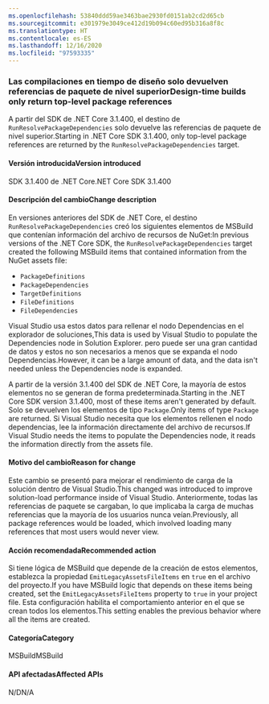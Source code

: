 ```yaml
---
ms.openlocfilehash: 53840ddd59ae3463bae2930fd0151ab2cd2d65cb
ms.sourcegitcommit: e301979e3049ce412d19b094c60ed95b316a8f8c
ms.translationtype: HT
ms.contentlocale: es-ES
ms.lasthandoff: 12/16/2020
ms.locfileid: "97593335"
---
```

### <a name="design-time-builds-only-return-top-level-package-references"></a><span data-ttu-id="e7899-101">Las compilaciones en tiempo de diseño solo devuelven referencias de paquete de nivel superior</span><span class="sxs-lookup"><span data-stu-id="e7899-101">Design-time builds only return top-level package references</span></span>

<span data-ttu-id="e7899-102">A partir del SDK de .NET Core 3.1.400, el destino de `RunResolvePackageDependencies` solo devuelve las referencias de paquete de nivel superior.</span><span class="sxs-lookup"><span data-stu-id="e7899-102">Starting in .NET Core SDK 3.1.400, only top-level package references are returned by the `RunResolvePackageDependencies` target.</span></span>

#### <a name="version-introduced"></a><span data-ttu-id="e7899-103">Versión introducida</span><span class="sxs-lookup"><span data-stu-id="e7899-103">Version introduced</span></span>

<span data-ttu-id="e7899-104">SDK 3.1.400 de .NET Core</span><span class="sxs-lookup"><span data-stu-id="e7899-104">.NET Core SDK 3.1.400</span></span>

#### <a name="change-description"></a><span data-ttu-id="e7899-105">Descripción del cambio</span><span class="sxs-lookup"><span data-stu-id="e7899-105">Change description</span></span>

<span data-ttu-id="e7899-106">En versiones anteriores del SDK de .NET Core, el destino `RunResolvePackageDependencies` creó los siguientes elementos de MSBuild que contenían información del archivo de recursos de NuGet:</span><span class="sxs-lookup"><span data-stu-id="e7899-106">In previous versions of the .NET Core SDK, the `RunResolvePackageDependencies` target created the following MSBuild items that contained information from the NuGet assets file:</span></span>

- `PackageDefinitions`
- `PackageDependencies`
- `TargetDefinitions`
- `FileDefinitions`
- `FileDependencies`

<span data-ttu-id="e7899-107">Visual Studio usa estos datos para rellenar el nodo Dependencias en el explorador de soluciones,</span><span class="sxs-lookup"><span data-stu-id="e7899-107">This data is used by Visual Studio to populate the Dependencies node in Solution Explorer.</span></span> <span data-ttu-id="e7899-108">pero puede ser una gran cantidad de datos y estos no son necesarios a menos que se expanda el nodo Dependencias.</span><span class="sxs-lookup"><span data-stu-id="e7899-108">However, it can be a large amount of data, and the data isn't needed unless the Dependencies node is expanded.</span></span>

<span data-ttu-id="e7899-109">A partir de la versión 3.1.400 del SDK de .NET Core, la mayoría de estos elementos no se generan de forma predeterminada.</span><span class="sxs-lookup"><span data-stu-id="e7899-109">Starting in the .NET Core SDK version 3.1.400, most of these items aren't generated by default.</span></span> <span data-ttu-id="e7899-110">Solo se devuelven los elementos de tipo `Package`.</span><span class="sxs-lookup"><span data-stu-id="e7899-110">Only items of type `Package` are returned.</span></span> <span data-ttu-id="e7899-111">Si Visual Studio necesita que los elementos rellenen el nodo dependencias, lee la información directamente del archivo de recursos.</span><span class="sxs-lookup"><span data-stu-id="e7899-111">If Visual Studio needs the items to populate the Dependencies node, it reads the information directly from the assets file.</span></span>

#### <a name="reason-for-change"></a><span data-ttu-id="e7899-112">Motivo del cambio</span><span class="sxs-lookup"><span data-stu-id="e7899-112">Reason for change</span></span>

<span data-ttu-id="e7899-113">Este cambio se presentó para mejorar el rendimiento de carga de la solución dentro de Visual Studio.</span><span class="sxs-lookup"><span data-stu-id="e7899-113">This changed was introduced to improve solution-load performance inside of Visual Studio.</span></span> <span data-ttu-id="e7899-114">Anteriormente, todas las referencias de paquete se cargaban, lo que implicaba la carga de muchas referencias que la mayoría de los usuarios nunca veían.</span><span class="sxs-lookup"><span data-stu-id="e7899-114">Previously, all package references would be loaded, which involved loading many references that most users would never view.</span></span>

#### <a name="recommended-action"></a><span data-ttu-id="e7899-115">Acción recomendada</span><span class="sxs-lookup"><span data-stu-id="e7899-115">Recommended action</span></span>

<span data-ttu-id="e7899-116">Si tiene lógica de MSBuild que depende de la creación de estos elementos, establezca la propiedad `EmitLegacyAssetsFileItems` en `true` en el archivo del proyecto.</span><span class="sxs-lookup"><span data-stu-id="e7899-116">If you have MSBuild logic that depends on these items being created, set the `EmitLegacyAssetsFileItems` property to `true` in your project file.</span></span> <span data-ttu-id="e7899-117">Esta configuración habilita el comportamiento anterior en el que se crean todos los elementos.</span><span class="sxs-lookup"><span data-stu-id="e7899-117">This setting enables the previous behavior where all the items are created.</span></span>

#### <a name="category"></a><span data-ttu-id="e7899-118">Categoría</span><span class="sxs-lookup"><span data-stu-id="e7899-118">Category</span></span>

<span data-ttu-id="e7899-119">MSBuild</span><span class="sxs-lookup"><span data-stu-id="e7899-119">MSBuild</span></span>

#### <a name="affected-apis"></a><span data-ttu-id="e7899-120">API afectadas</span><span class="sxs-lookup"><span data-stu-id="e7899-120">Affected APIs</span></span>

<span data-ttu-id="e7899-121">N/D</span><span class="sxs-lookup"><span data-stu-id="e7899-121">N/A</span></span>
